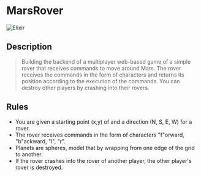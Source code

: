 # MarsRover
![Elixir](https://img.shields.io/badge/elixir-%234B275F.svg?style=for-the-badge&logo=elixir&logoColor=white)

## Description
> Building the backend of a multiplayer web-based game of a simple rover that receives commands to move around Mars. The rover receives the commands in the form of characters and returns its position according to the execution of the commands. You can destroy other players by crashing into their rovers.

## Rules
- You are given a starting point (x,y) of and a direction (N, S, E, W) for a rover.
- The rover receives commands in the form of characters "f"orward, "b"ackward, "l", "r".
- Planets are spheres, model that by wrapping from one edge of the grid to another.
- If the rover crashes into the rover of another player, the other player's rover is destroyed.